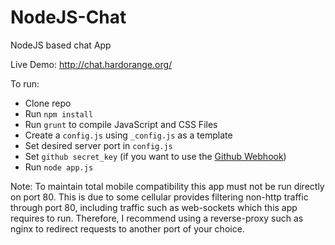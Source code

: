 NodeJS-Chat
===========

NodeJS based chat App

Live Demo: http://chat.hardorange.org/

To run:
- Clone repo
- Run ```npm install```
- Run ```grunt``` to compile JavaScript and CSS Files
- Create a ```config.js``` using ```_config.js``` as a template
- Set desired server port in ```config.js```
- Set ```github secret_key``` (if you want to use the [Github Webhook](https://developer.github.com/webhooks/))
- Run ```node app.js```

Note: To maintain total mobile compatibility this app must not be run directly on port 80. This is due to some cellular provides filtering non-http traffic through port 80, including traffic such as web-sockets which this app requires to run. Therefore, I recommend using a reverse-proxy such as nginx to redirect requests to another port of your choice.
